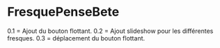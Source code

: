 # FresquePenseBete
0.1 = Ajout du bouton flottant.
0.2 = Ajout slideshow pour les différentes fresques.
0.3 = déplacement du bouton flottant.
